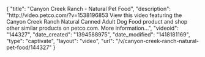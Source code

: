{
    "title": "Canyon Creek Ranch - Natural Pet Food",
    "description": "http:\/\/video.petco.com\/?v=1538196853 View this video featuring the Canyon Creek Ranch Natural Canned Adult Dog Food product and shop other similar products on petco.com. More information...",
    "videoid": "144327",
    "date_created": "1394588975",
    "date_modified": "1418181169",
    "type": "captivate",
    "layout": "video",
    "url": "\/v\/canyon-creek-ranch-natural-pet-food\/144327"
}